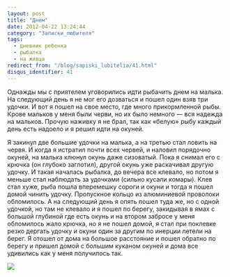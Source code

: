 ```yaml
---
layout: post
title: "Днем"
date: 2012-04-22 13:24:44
category: "Записки_любителя"
tags:
  - дневник ребенка
  - рыбалка
  - на живца
redirect_from: "/blog/sapiski_lubitelia/41.html"
disqus_identifier: 41
---
```

Однажды мы с приятелем уговорились идти рыбачить днем на малька. На
следующий день я не мог его дозваться и пошел один взяв три удочки. И
вот я пошел на свое место, где много прикормленной рыбы. Крове мальков у
меня были черви, но их было немного — вся надежда на мальков. Прочую
наживку я не брал, так как «белую» рыбу каждый день есть надоело и я
решил идти на окуней.

Я закинул две большие удочки на малька, а на третью стал ловить на
червя. И когда я истратил почти всех червей, и наловил порядочно окуней,
на малька клюнул окунь даже сизоватый. Пока я снимал его с крючка (он
глубоко заглотил), другой окунь уже раскачивал другую удочку. И такая
началась рыбалка, до вечера все клевало, но потом я меньше стал
наблюдать за удочками (сильно кусали комары). Клев стал хуже, рыба пошла
вперемешку сороги и окуни и тогда я пошел домой чинить удочку.
Пропускное кольцо из алюминиевой проволоки обломилось. А на следующий
день я опять пошел туда же, но с одной удочкой, но там не клевало и я
пошел по берегу, закидывая в ямах с большой глубиной где есть окунь и на
втором забросе у меня обломилось жало крючка, но я не пошел домой, я
стал при поклевке резко дергать удочку и окуни один за другим по инерции
летели на берег. Я отошел от дома на большое расстояние и пошел обратно
по берегу и пришел домой с большим куканом окуней и дома все удивились
как у меня получилось так.

![](http://fishingguru.ru/uploads/images/00/00/01/2012/04/22/6c1b74.jpg)
